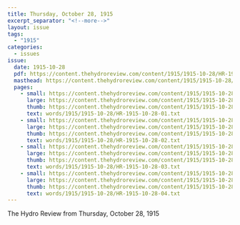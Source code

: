 ```yaml
---
title: Thursday, October 28, 1915
excerpt_separator: "<!--more-->"
layout: issue
tags:
  - "1915"
categories:
  - issues
issue:
  date: 1915-10-28
  pdf: https://content.thehydroreview.com/content/1915/1915-10-28/HR-1915-10-28.pdf
  masthead: https://content.thehydroreview.com/content/1915/1915-10-28/masthead/HR-1915-10-28.jpg
  pages:
    - small: https://content.thehydroreview.com/content/1915/1915-10-28/small/HR-1915-10-28-01.jpg
      large: https://content.thehydroreview.com/content/1915/1915-10-28/large/HR-1915-10-28-01.jpg
      thumb: https://content.thehydroreview.com/content/1915/1915-10-28/thumbnails/HR-1915-10-28-01.jpg
      text: words/1915/1915-10-28/HR-1915-10-28-01.txt
    - small: https://content.thehydroreview.com/content/1915/1915-10-28/small/HR-1915-10-28-02.jpg
      large: https://content.thehydroreview.com/content/1915/1915-10-28/large/HR-1915-10-28-02.jpg
      thumb: https://content.thehydroreview.com/content/1915/1915-10-28/thumbnails/HR-1915-10-28-02.jpg
      text: words/1915/1915-10-28/HR-1915-10-28-02.txt
    - small: https://content.thehydroreview.com/content/1915/1915-10-28/small/HR-1915-10-28-03.jpg
      large: https://content.thehydroreview.com/content/1915/1915-10-28/large/HR-1915-10-28-03.jpg
      thumb: https://content.thehydroreview.com/content/1915/1915-10-28/thumbnails/HR-1915-10-28-03.jpg
      text: words/1915/1915-10-28/HR-1915-10-28-03.txt
    - small: https://content.thehydroreview.com/content/1915/1915-10-28/small/HR-1915-10-28-04.jpg
      large: https://content.thehydroreview.com/content/1915/1915-10-28/large/HR-1915-10-28-04.jpg
      thumb: https://content.thehydroreview.com/content/1915/1915-10-28/thumbnails/HR-1915-10-28-04.jpg
      text: words/1915/1915-10-28/HR-1915-10-28-04.txt
---
```


The Hydro Review from Thursday, October 28, 1915

<!--more-->

